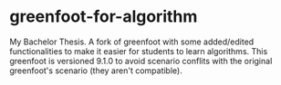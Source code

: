 greenfoot-for-algorithm
=======================

My Bachelor Thesis. 
A fork of greenfoot with some added/edited functionalities to make it easier for students to learn algorithms. 
This greenfoot is versioned 9.1.0 to avoid scenario conflits with the original greenfoot's scenario (they aren't compatible).
